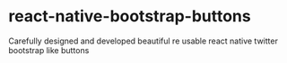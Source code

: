 # react-native-bootstrap-buttons
Carefully designed and developed  beautiful re usable react native twitter bootstrap like buttons 
